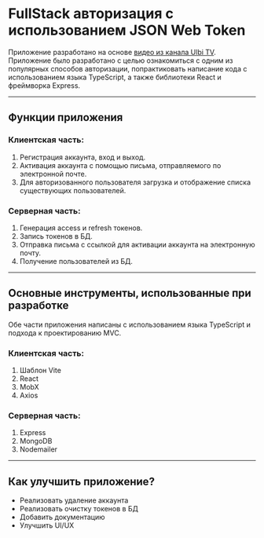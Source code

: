 # FullStack авторизация с использованием JSON Web Token

Приложение разработано на основе [видео из канала Ulbi TV](https://www.youtube.com/watch?v=fN25fMQZ2v0). 
Приложение было разработано с целью ознакомиться с одним из популярных способов авторизации, попрактиковать написание кода с использованием языка TypeScript, а также библиотеки React и фреймворка Express.

---
## Функции приложения
### Клиентская часть:
1. Регистрация аккаунта, вход и выход.
2. Активация аккаунта с помощью письма, отправляемого по электронной почте.
3. Для авторизованного пользователя загрузка и отображение списка существующих пользователей.

### Серверная часть:
1. Генерация access и refresh токенов.
2. Запись токенов в БД.
3. Отправка письма с ссылкой для активации аккаунта на электронную почту.
4. Получение пользователей из БД.
   
---
## Основные инструменты, использованные при разработке
Обе части приложения написаны с использованием языка TypeScript и подхода к проектированию MVC.

### Клиентская часть:
1. Шаблон Vite
2. React
3. MobX
4. Axios

### Серверная часть:
1. Express
2. MongoDB
3. Nodemailer
   
---
## Как улучшить приложение?
* Реализовать удаление аккаунта
* Реализовать очистку токенов в БД
* Добавить документацию
* Улучшить UI/UX

